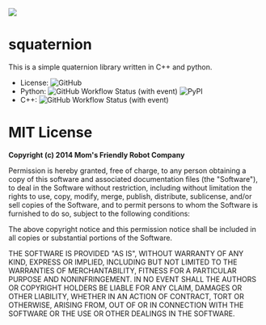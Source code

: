 ![](https://upload.wikimedia.org/wikipedia/commons/thumb/d/d5/Inscription_on_Broom_Bridge_%28Dublin%29_regarding_the_discovery_of_Quaternions_multiplication_by_Sir_William_Rowan_Hamilton.jpg/800px-Inscription_on_Broom_Bridge_%28Dublin%29_regarding_the_discovery_of_Quaternions_multiplication_by_Sir_William_Rowan_Hamilton.jpg)

# squaternion

This is a simple quaternion library written in C++ and python.

- License: ![GitHub](https://img.shields.io/github/license/MomsFriendlyRobotCompany/squaternion)
- Python: ![GitHub Workflow Status (with event)](https://img.shields.io/github/actions/workflow/status/MomsFriendlyRobotCompany/squaternion/python.yaml)
![PyPI](https://img.shields.io/pypi/v/squaternion)
- C++: ![GitHub Workflow Status (with event)](https://img.shields.io/github/actions/workflow/status/MomsFriendlyRobotCompany/squaternion/cpp.yaml)



# MIT License

**Copyright (c) 2014 Mom's Friendly Robot Company**

Permission is hereby granted, free of charge, to any person obtaining a copy
of this software and associated documentation files (the "Software"), to deal
in the Software without restriction, including without limitation the rights
to use, copy, modify, merge, publish, distribute, sublicense, and/or sell
copies of the Software, and to permit persons to whom the Software is
furnished to do so, subject to the following conditions:

The above copyright notice and this permission notice shall be included in all
copies or substantial portions of the Software.

THE SOFTWARE IS PROVIDED "AS IS", WITHOUT WARRANTY OF ANY KIND, EXPRESS OR
IMPLIED, INCLUDING BUT NOT LIMITED TO THE WARRANTIES OF MERCHANTABILITY,
FITNESS FOR A PARTICULAR PURPOSE AND NONINFRINGEMENT. IN NO EVENT SHALL THE
AUTHORS OR COPYRIGHT HOLDERS BE LIABLE FOR ANY CLAIM, DAMAGES OR OTHER
LIABILITY, WHETHER IN AN ACTION OF CONTRACT, TORT OR OTHERWISE, ARISING FROM,
OUT OF OR IN CONNECTION WITH THE SOFTWARE OR THE USE OR OTHER DEALINGS IN THE
SOFTWARE.
